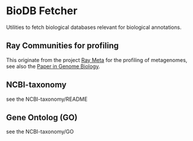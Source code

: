 BioDB Fetcher
=====================

Utilities to fetch biological databases relevant for biological annotations.


Ray Communities for profiling
---------------

This originate from the project [Ray Meta](https://github.com/sebhtml/ray) for the profiling of metagenomes, see also the [Paper in Genome Biology](http://dx.doi.org/doi:10.1186/gb-2012-13-12-r122).

## NCBI-taxonomy

see the NCBI-taxonomy/README

## Gene Ontolog (GO)

see the NCBI-taxonomy/GO

